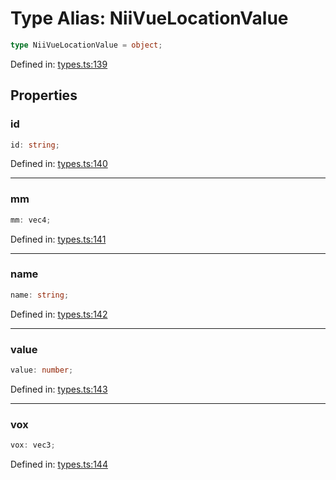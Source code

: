 # Type Alias: NiiVueLocationValue

```ts
type NiiVueLocationValue = object;
```

Defined in: [types.ts:139](https://github.com/thewtex/niivue/blob/main/packages/niivue/src/types.ts#L139)

## Properties

### id

```ts
id: string;
```

Defined in: [types.ts:140](https://github.com/thewtex/niivue/blob/main/packages/niivue/src/types.ts#L140)

---

### mm

```ts
mm: vec4;
```

Defined in: [types.ts:141](https://github.com/thewtex/niivue/blob/main/packages/niivue/src/types.ts#L141)

---

### name

```ts
name: string;
```

Defined in: [types.ts:142](https://github.com/thewtex/niivue/blob/main/packages/niivue/src/types.ts#L142)

---

### value

```ts
value: number;
```

Defined in: [types.ts:143](https://github.com/thewtex/niivue/blob/main/packages/niivue/src/types.ts#L143)

---

### vox

```ts
vox: vec3;
```

Defined in: [types.ts:144](https://github.com/thewtex/niivue/blob/main/packages/niivue/src/types.ts#L144)
